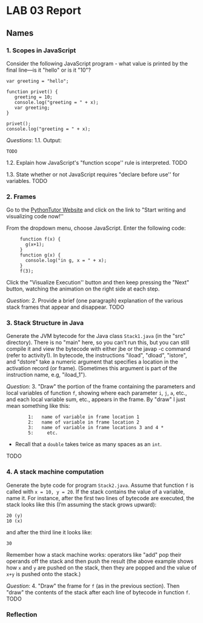 # LAB 03 Report

## Names

### 1. Scopes in JavaScript

Consider the following JavaScript program - what value is printed by the final line—is it "hello" or is it "10"?

```
var greeting = "hello";

function privet() {
   greeting = 10;
   console.log("greeting = " + x);
   var greeting;
}

privet();
console.log("greeting = " + x);

```

*Questions*:
1.1. Output:
```
TODO
```
1.2. Explain how JavaScript's "function scope'' rule is interpreted.
TODO

1.3. State whether or not JavaScript requires "declare before use''
for variables.
TODO

### 2. Frames

Go to the [PythonTutor Website](http://www.pythontutor.com) and click
on the link to "Start writing and visualizing code now!''

From the dropdown menu, choose JavaScript. Enter the following
code:  

```
     function f(x) {
       g(x+1);
     }
     function g(x) {
       console.log("in g, x = " + x);
     }
     f(3);
```

Click the "Visualize Execution'' button and then keep pressing the
"Next" button, watching the animation on the right side at each
step.

*Question*:
2. Provide a brief (one paragraph) explanation of the various stack frames that appear and disappear.
TODO

### 3. Stack Structure in Java

Generate the JVM bytecode for the Java class `Stack1.java` (in the "src" directory). There is no "main" here, so you can’t run this, but you can still compile it and view the bytecode with either jbe or the javap -c command (refer to activity1).
In bytecode, the instructions "iload", "dload", "istore", and "dstore" take a numeric argument that specifies a location in the activation record (or frame). (Sometimes this argument is part of the instruction name, e.g, "iload_1"). 

*Question*:
3. "Draw" the portion of the frame containing the parameters and local variables of function `f`, showing where each parameter `i`, `j`, `a`, etc., and each local variable sum, etc., appears in the frame. By "draw" I just mean something like this:

```
        1:   name of variable in frame location 1
        2:   name of variable in frame location 2
        3:   name of variable in frame locations 3 and 4 *
        5:     etc.
```
* Recall that a `double` takes twice as many spaces as an `int`.

TODO

### 4. A stack machine computation

Generate the byte code for program `Stack2.java`. Assume that function `f` is called with `x = 10, y = 20`. If the stack contains the value of a variable, name it. For instance, after the first two lines of bytecode are executed, the stack looks like this (I’m assuming the stack grows upward):
```
20 (y) 
10 (x)
```

and after the third line it looks like:
```
30
```

Remember how a stack machine works: operators like "add" pop their operands off the stack and then push the result (the above example shows how `x` and `y` are pushed on the stack, then they are popped and the value of `x+y` is pushed onto the stack.)

*Question*:
4. "Draw" the frame for `f` (as in the previous section). Then "draw" the contents of the stack after each line of bytecode in function `f`. 
TODO

### Reflection
